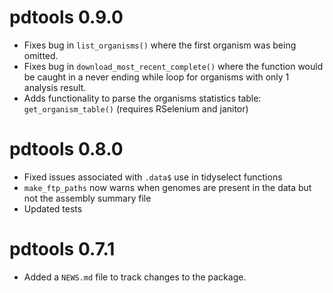 # pdtools 0.9.0
  
* Fixes bug in `list_organisms()` where the first organism was being omitted.
* Fixes bug in `download_most_recent_complete()` where the function would be caught in a never ending while loop for organisms with only 1 analysis result.  
* Adds functionality to parse the organisms statistics table: `get_organism_table()` (requires RSelenium and janitor)  


# pdtools 0.8.0

* Fixed issues associated with `.data$` use in tidyselect functions  
* `make_ftp_paths` now warns when genomes are present in the data but not the assembly summary file  
* Updated tests  

# pdtools 0.7.1

* Added a `NEWS.md` file to track changes to the package.
